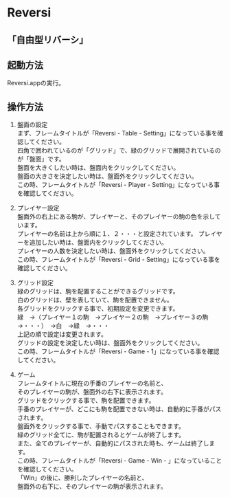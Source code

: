 # Reversi
## 「自由型リバーシ」

## 起動方法
Reversi.appの実行。

## 操作方法
1. 盤面の設定  
まず、フレームタイトルが「Reversi - Table - Setting」になっている事を確認してください。  
四角で囲われているのが「グリッド」で、緑のグリッドで展開されているのが「盤面」です。  
盤面を大きくしたい時は、盤面内をクリックしてください。  
盤面の大きさを決定したい時は、盤面外をクリックしてください。  
この時、フレームタイトルが「Reversi - Player - Setting」になっている事を確認してください。  

2. プレイヤー設定  
盤面外の右上にある駒が、プレイヤーと、そのプレイヤーの駒の色を示しています。  
プレイヤーの名前は上から順に１、２・・・と設定されています。
プレイヤーを追加したい時は、盤面内をクリックしてください。  
プレイヤーの人数を決定したい時は、盤面外をクリックしてください。  
この時、フレームタイトルが「Reversi - Grid - Setting」になっている事を確認してください。  

3. グリッド設定  
緑のグリッドは、駒を配置することができるグリッドです。  
白のグリッドは、壁を表していて、駒を配置できません。  
各グリッドをクリックする事で、初期設定を変更できます。  
緑　→（プレイヤー１の駒　→プレイヤー２の駒　→プレイヤー３の駒　→・・・）　→白　→緑　→・・・  
上記の順で設定は変更されます。  
グリッドの設定を決定したい時は、盤面外をクリックしてください。  
この時、フレームタイトルが「Reversi - Game - 1」になっている事を確認してください。  

4. ゲーム  
フレームタイトルに現在の手番のプレイヤーの名前と、  
そのプレイヤーの駒が、盤面外の右下に表示されます。  
グリッドをクリックする事で、駒を配置できます。  
手番のプレイヤーが、どこにも駒を配置できない時は、自動的に手番がパスされます。  
盤面外をクリックする事で、手動でパスすることもできます。  
緑のグリッド全てに、駒が配置されるとゲームが終了します。  
また、全てのプレイヤーが、自動的にパスされた時も、ゲームは終了します。  
この時、フレームタイトルが「Reversi - Game - Win - 」になっていることを確認してください。  
「Win」の後に、勝利したプレイヤーの名前と、  
盤面外の右下に、そのプレイヤーの駒が表示されます。  
